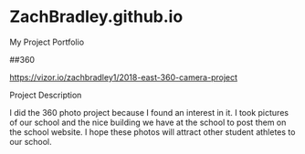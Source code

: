 # ZachBradley.github.io
My Project Portfolio

##360

https://vizor.io/zachbradley1/2018-east-360-camera-project

Project Description

I did the 360 photo project because I found an interest in it. I took pictures of our school and the nice building we have at the school to post them on the school website. I hope these photos will attract other student athletes to our school.
